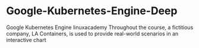 # Google-Kubernetes-Engine-Deep
Google Kubernetes Engine linuxacademy
Throughout the course, a fictitious company, LA Containers, is used to provide real-world scenarios in an interactive chart
